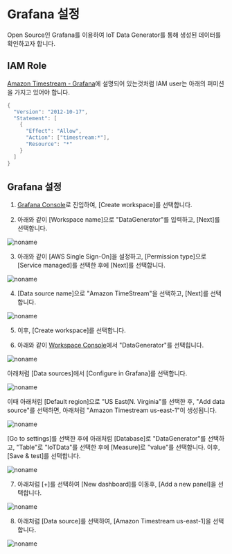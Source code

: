 # Grafana 설정

Open Source인 Grafana를 이용하여 IoT Data Generator를 통해 생성된 데이터를 확인하고자 합니다.

## IAM Role

[Amazon Timestream - Grafana](https://grafana.com/grafana/plugins/grafana-timestream-datasource/)에 설명되어 있는것처럼 IAM user는 아래의 퍼미션을 가지고 있어야 합니다. 

```java
{
  "Version": "2012-10-17",
  "Statement": [
    {
      "Effect": "Allow",
      "Action": ["timestream:*"],
      "Resource": "*"
    }
  ]
}
```

## Grafana 설정

1) [Grafana Console](https://us-east-1.console.aws.amazon.com/grafana/home?region=us-east-1#/workspaces)로 진입하여, [Create workspace]를 선택합니다. 

2) 아래와 같이 [Workspace name]으로 "DataGenerator"를 입력하고, [Next]를 선택합니다. 

![noname](https://user-images.githubusercontent.com/52392004/177551522-018255de-6e3d-4751-b0af-b3b0c707017a.png)

3) 아래와 같이 [AWS Single Sign-On]을 설정하고, [Permission type]으로 [Service managed]를 선택한 후에 [Next]를 선택합니다. 

![noname](https://user-images.githubusercontent.com/52392004/177552309-c1de4218-e44e-411f-828a-8f3f9cb0eeec.png)

4) [Data source name]으로 "Amazon TimeStream"을 선택하고, [Next]를 선택합니다. 

![noname](https://user-images.githubusercontent.com/52392004/177552692-98be40bf-9944-484d-a9cf-fd2d89f5742b.png)

5) 이후, [Create workspace]를 선택합니다. 

6) 아래와 같이 [Workspace Console](https://us-east-1.console.aws.amazon.com/grafana/home?region=us-east-1#/workspaces)에서 "DataGenerator"를 선택힙니다. 

![noname](https://user-images.githubusercontent.com/52392004/177553232-c75e96d4-23a6-4599-88d6-22ffa5684bb4.png)

아래처럼 [Data sources]에서 [Configure in Grafana]를 선택합니다. 

![noname](https://user-images.githubusercontent.com/52392004/177553640-6725bcbe-abb1-4dc4-b122-cf5eba3ac42c.png)

이때 아래처럼 [Default region]으로 "US East(N. Virginia"를 선택한 후, "Add data source"를 선택하면, 아래처럼 "Amazon Timestream us-east-1"이 생성됩니다. 

![noname](https://user-images.githubusercontent.com/52392004/177554438-828f20a0-2c15-4e0a-8c92-4c8ed41435de.png)

[Go to settings]를 선택한 후에 아래처럼 [Database]로 "DataGenerator"를 선택하고, "Table"로 "IoTData"를 선택한 후에 [Measure]로 "value"를 선택합니다. 이후, [Save & test]를 선택합니다. 

![noname](https://user-images.githubusercontent.com/52392004/177555001-9661a6f0-0564-42ce-a7f1-df47f6727770.png)

7) 아래처럼 [+]를 선택하여 [New dashboard]를 이동후, [Add a new panel]을 선택합니다. 

![noname](https://user-images.githubusercontent.com/52392004/177555552-ce4ee887-cb41-4a71-a23a-e8e6eaf8c3ed.png)

8) 아래처럼 [Data source]를 선택하여, [Amazon Timestream us-east-1]을 선택합니다. 

![noname](https://user-images.githubusercontent.com/52392004/177557188-ee6c34f2-df0b-4fa2-bd31-96e2dd1e1605.png)



